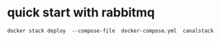 # quick start with rabbitmq
```
docker stack deploy  --compose-file  docker-compose.yml  canalstack
```



